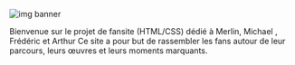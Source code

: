 

![img banner](https://github.com/user-attachments/assets/23b8ea69-2c88-4ea7-b14b-fd89b270554f)



Bienvenue sur le projet de fansite (HTML/CSS) dédié à Merlin, Michael , Frédéric et Arthur 
Ce site a pour but de rassembler les fans autour de leur parcours, leurs œuvres et leurs moments marquants.
